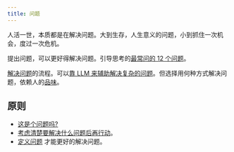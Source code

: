 ```yaml
---
title: 问题
---
```


人活一世，本质都是在解决问题。大到生存，人生意义的问题，小到抓住一次机会，度过一次危机。

提出问题，可以更好得解决问题。引导思考的[最常问的 12 个问题](../f/feynman-questions.md)。

[解决问题](../s/solve-problem.md)的流程。可以[靠 LLM 来辅助解决复杂的问题](../l/llm-solve-complex-problem-with-llm.md)。但选择用何种方式解决问题，依赖人的[品味](../t/taste.md)。

## 原则
* [这是个问题吗?](../i/is-this-a-question.md)
* [考虑清楚要解决什么问题后再行动](../t/think-clearly-to-solve-which-problem-before-action.md)。
* [定义问题](problem-define.md) 才能更好的解决问题。